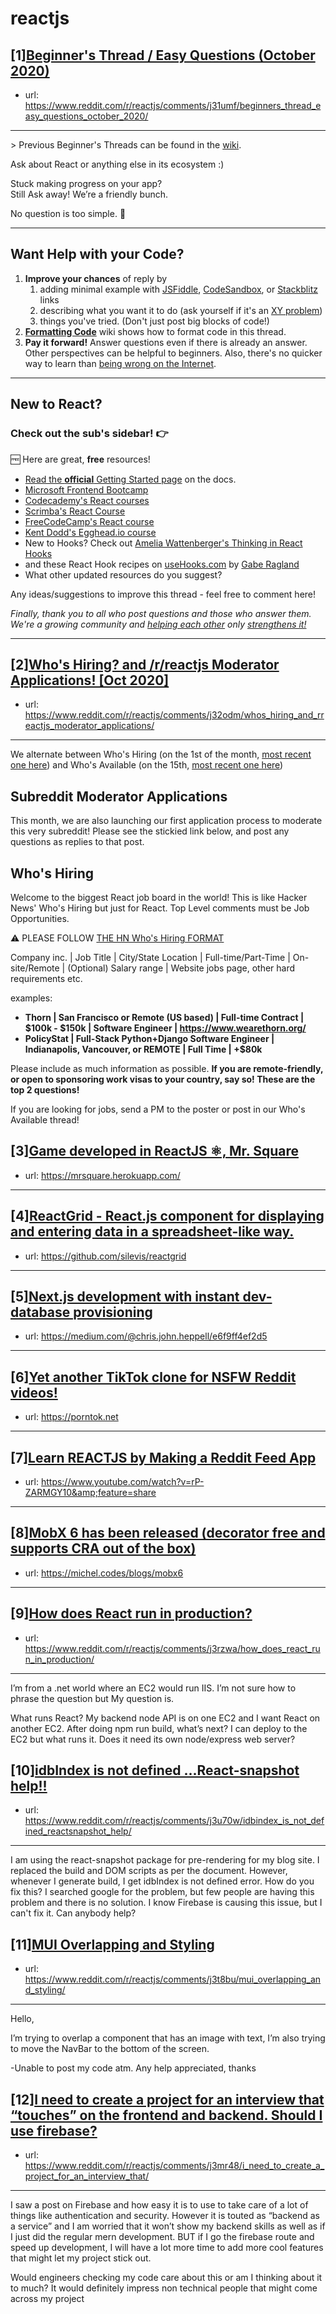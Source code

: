 # reactjs
## [1][Beginner's Thread / Easy Questions (October 2020)](https://www.reddit.com/r/reactjs/comments/j31umf/beginners_thread_easy_questions_october_2020/)
- url: https://www.reddit.com/r/reactjs/comments/j31umf/beginners_thread_easy_questions_october_2020/
---
&gt; Previous Beginner's Threads can be found in the [wiki][wiki previous threads].

Ask about React or anything else in its ecosystem :)

Stuck making progress on your app?  
Still Ask away! We’re a friendly bunch.

No question is too simple. 🙂

---

## Want Help with your Code?

1. **Improve your chances** of reply by
   1. adding minimal example with [JSFiddle][jsfiddle], [CodeSandbox][code sandbox], or [Stackblitz][stackblitz] links
   1. describing what you want it to do (ask yourself if it's an [XY problem](https://meta.stackexchange.com/questions/66377/what-is-the-xy-problem))
   1. things you've tried. (Don't just post big blocks of code!)
1. **[Formatting Code][wiki formatting code]** wiki shows how to format code in this thread.
1. **Pay it forward!** Answer questions even if there is already an answer. Other perspectives can be helpful to beginners. Also, there's no quicker way to learn than [being wrong on the Internet][being wrong on the internet].

---

## New to React?

### Check out the sub's **sidebar**! 👉

🆓 Here are great, **free** resources!

- [Read the **official** Getting Started page][official getting started page] on the docs.
- [Microsoft Frontend Bootcamp][microsoft frontend bootcamp]
- [Codecademy's React courses][codecademy's react courses]
- [Scrimba's React Course][scrimba's react course]
- [FreeCodeCamp's React course][freecodecamp's react course]
- [Kent Dodd's Egghead.io course][kent dodd's egghead.io course]
- New to Hooks? Check out [Amelia Wattenberger's Thinking in React Hooks][thinking in react hooks]
- and these React Hook recipes on [useHooks.com][usehooks.com] by [Gabe Ragland](https://twitter.com/gabe_ragland)
- What other updated resources do you suggest?

Any ideas/suggestions to improve this thread - feel free to comment here!

_Finally, thank you to all who post questions and those who answer them. We're a growing community and [helping each other][learn by teaching] only [strengthens it!][learn in public]_

---

[usehooks.com]: https://usehooks.com/
[thinking in react hooks]: https://wattenberger.com/blog/react-hooks
[freecodecamp's react course]: https://www.freecodecamp.org/news/learn-react-course/
[microsoft frontend bootcamp]: https://www.reddit.com/r/reactjs/comments/auu02f/microsoft_has_open_sourced_their_frontend/
[official getting started page]: https://reactjs.org/docs/getting-started.html
[/u/acemarke]: https://www.reddit.com/u/acemarke
[suggested resources for learning react]: http://blog.isquaredsoftware.com/2017/12/blogged-answers-learn-react/
[kent dodd's egghead.io course]: http://kcd.im/beginner-react
[codecademy's react courses]: https://www.codecademy.com/catalog/language/javascript
[scrimba's react course]: https://scrimba.com/g/glearnreact
[wiki formatting code]: https://www.reddit.com/r/reactjs/wiki/index#wiki_formatting_code
[wiki previous threads]: https://www.reddit.com/r/reactjs/wiki/index#wiki_previous_threads
[code sandbox]: https://codesandbox.io/s/new
[jsfiddle]: https://jsfiddle.net/Luktwrdm/
[stackblitz]: https://stackblitz.com/
[being wrong on the internet]: https://xkcd.com/386/
[tweet organization]: https://twitter.com/dan_abramov/status/1027245759232651270?lang=en
[get started with redux]: https://www.reddit.com/r/reactjs/wiki/index#wiki_getting_started_with_redux
[learn by teaching]: https://en.wikipedia.org/wiki/Learning_by_teaching
[learn in public]: https://www.swyx.io/writing/learn-in-public/
## [2][Who's Hiring? and /r/reactjs Moderator Applications! [Oct 2020]](https://www.reddit.com/r/reactjs/comments/j32odm/whos_hiring_and_rreactjs_moderator_applications/)
- url: https://www.reddit.com/r/reactjs/comments/j32odm/whos_hiring_and_rreactjs_moderator_applications/
---
We alternate between Who's Hiring (on the 1st of the month, [most recent one here](https://www.reddit.com/r/reactjs/comments/ikn3vo/whos_hiring_september_2020/)) and Who's Available (on the 15th, [most recent one here](https://www.reddit.com/r/reactjs/comments/itrbgt/whos_available_september_2020/))

## Subreddit Moderator Applications

This month, we are also launching our first application process to moderate this very subreddit! Please see the stickied link below, and post any questions as replies to that post.

## Who's Hiring

Welcome to the biggest React job board in the world! This is like Hacker News' Who's Hiring but just for React. Top Level comments must be Job Opportunities.

⚠️ PLEASE FOLLOW [THE HN Who's Hiring FORMAT](https://news.ycombinator.com/item?id=24342498)

Company inc. | Job Title | City/State Location | Full-time/Part-Time | On-site/Remote | (Optional) Salary range | Website jobs page, other hard requirements etc.

examples:

- **Thorn | San Francisco or Remote (US based) | Full-time Contract | $100k - $150k | Software Engineer | https://www.wearethorn.org/**
- **PolicyStat | Full-Stack Python+Django Software Engineer | Indianapolis, Vancouver, or REMOTE | Full Time | +$80k**

Please include as much information as possible. **If you are remote-friendly, or open to sponsoring work visas to your country, say so! These are the top 2 questions!**

If you are looking for jobs, send a PM to the poster or post in our Who's Available thread!
## [3][Game developed in ReactJS ⚛, Mr. Square](https://www.reddit.com/r/reactjs/comments/j3btft/game_developed_in_reactjs_mr_square/)
- url: https://mrsquare.herokuapp.com/
---

## [4][ReactGrid - React.js component for displaying and entering data in a spreadsheet-like way.](https://www.reddit.com/r/reactjs/comments/j3r0hr/reactgrid_reactjs_component_for_displaying_and/)
- url: https://github.com/silevis/reactgrid
---

## [5][Next.js development with instant dev-database provisioning](https://www.reddit.com/r/reactjs/comments/j3r6am/nextjs_development_with_instant_devdatabase/)
- url: https://medium.com/@chris.john.heppell/e6f9ff4ef2d5
---

## [6][Yet another TikTok clone for NSFW Reddit videos!](https://www.reddit.com/r/reactjs/comments/j3u6a6/yet_another_tiktok_clone_for_nsfw_reddit_videos/)
- url: https://porntok.net
---

## [7][Learn REACTJS by Making a Reddit Feed App](https://www.reddit.com/r/reactjs/comments/j3qcrn/learn_reactjs_by_making_a_reddit_feed_app/)
- url: https://www.youtube.com/watch?v=rP-ZARMGY10&amp;feature=share
---

## [8][MobX 6 has been released (decorator free and supports CRA out of the box)](https://www.reddit.com/r/reactjs/comments/j37scq/mobx_6_has_been_released_decorator_free_and/)
- url: https://michel.codes/blogs/mobx6
---

## [9][How does React run in production?](https://www.reddit.com/r/reactjs/comments/j3rzwa/how_does_react_run_in_production/)
- url: https://www.reddit.com/r/reactjs/comments/j3rzwa/how_does_react_run_in_production/
---
I’m from a .net world where an EC2 would run IIS. I’m not sure how to phrase the question but 
My question is. 

What runs React? My backend node API is on one EC2 and I want React on another EC2. After doing npm run build, what’s next?
I can deploy to the EC2 but what runs it. Does it need its own node/express web server?
## [10][idbIndex is not defined ...React-snapshot help!!](https://www.reddit.com/r/reactjs/comments/j3u70w/idbindex_is_not_defined_reactsnapshot_help/)
- url: https://www.reddit.com/r/reactjs/comments/j3u70w/idbindex_is_not_defined_reactsnapshot_help/
---
I am using the react-snapshot package for pre-rendering for my blog site.  I replaced the build and DOM scripts as per the document. However, whenever I generate build, I get idbIndex is not defined error. How do you fix this? I searched google for the problem, but few people are having this problem and there is no solution. I know Firebase is causing this issue, but I can't fix it. Can anybody help?
## [11][MUI Overlapping and Styling](https://www.reddit.com/r/reactjs/comments/j3t8bu/mui_overlapping_and_styling/)
- url: https://www.reddit.com/r/reactjs/comments/j3t8bu/mui_overlapping_and_styling/
---
Hello,

I’m trying to overlap a component that has an image with text, I’m also trying to move the NavBar to the bottom of the screen.  

-Unable to post my code atm.
Any help appreciated, thanks
## [12][I need to create a project for an interview that “touches” on the frontend and backend. Should I use firebase?](https://www.reddit.com/r/reactjs/comments/j3mr48/i_need_to_create_a_project_for_an_interview_that/)
- url: https://www.reddit.com/r/reactjs/comments/j3mr48/i_need_to_create_a_project_for_an_interview_that/
---
I saw a post on Firebase and how easy it is to use to take care of a lot of things like authentication and security. However it is touted as “backend as a service” and I am worried that it won’t show my backend skills as well as if I just did the regular mern development. BUT if I go the firebase route and speed up development, I will have a lot more time to add more cool features that might let my project stick out. 

Would engineers checking my code care about this or am I thinking about it to much? It would definitely impress non technical people that might come across my project
